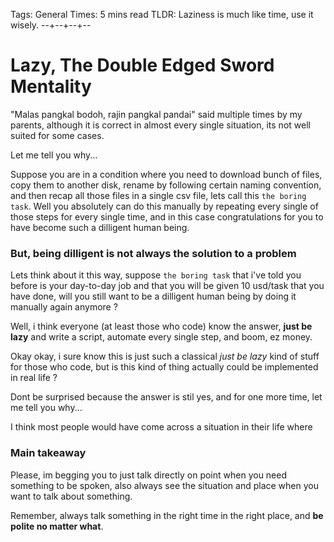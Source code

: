 Tags: General
Times: 5 mins read
TLDR: Laziness is much like time, use it wisely.
--+--+--+--
# Lazy, The Double Edged Sword Mentality  
  
"Malas pangkal bodoh, rajin pangkal pandai" said multiple times by my parents, although it is correct in almost every single situation, its not well suited for some cases.  

Let me tell you why...  

Suppose you are in a condition where you need to download bunch of files, copy them to another disk, rename by following certain naming convention, and then recap all those files in a single csv file, lets call this `the boring task`. Well you absolutely can do this manually by repeating every single of those steps for every single time, and in this case congratulations for you to have become such a dilligent human being.  

### But, being dilligent is not always the solution to a problem

Lets think about it this way, suppose `the boring task` that i've told you before is your day-to-day job and that you will be given 10 usd/task that you have done, will you still want to be a dilligent human being by doing it manually again anymore ?  

Well, i think everyone (at least those who code) know the answer, **just be lazy** and write a script, automate every single step, and boom, ez money.  

Okay okay, i sure know this is just such a classical *just be lazy* kind of stuff for those who code, but is this kind of thing actually could be implemented in real life ?

Dont be surprised because the answer is stil yes, and for one more time, let me tell you why...

I think most people would have come across a situation in their life where 

### Main takeaway

Please, im begging you to just talk directly on point when you need something to be spoken, also always see the situation and place when you want to talk about something.

Remember, always talk something in the right time in the right place, and **be polite no matter what**.